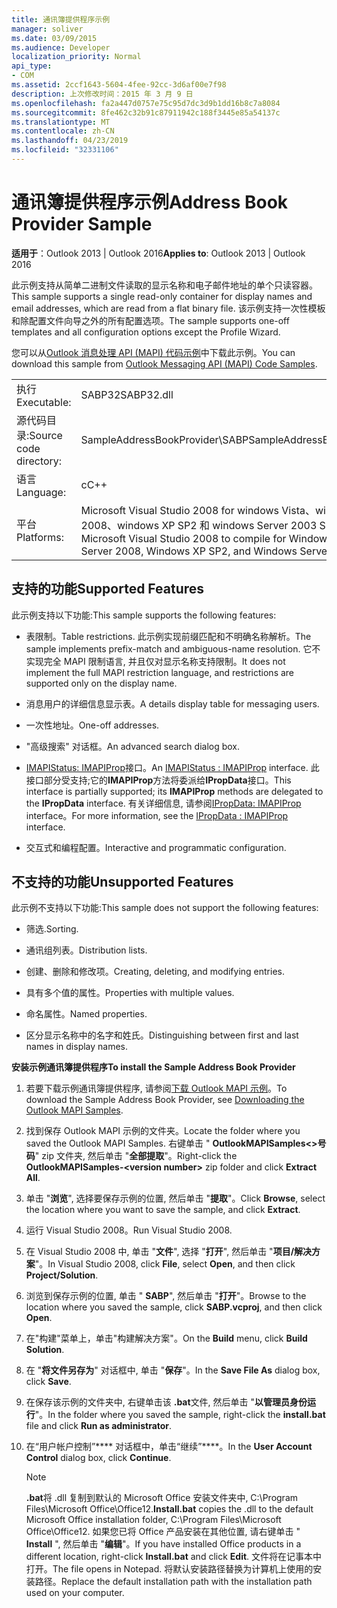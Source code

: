 ```yaml
---
title: 通讯簿提供程序示例
manager: soliver
ms.date: 03/09/2015
ms.audience: Developer
localization_priority: Normal
api_type:
- COM
ms.assetid: 2ccf1643-5604-4fee-92cc-3d6af00e7f98
description: 上次修改时间：2015 年 3 月 9 日
ms.openlocfilehash: fa2a447d0757e75c95d7dc3d9b1dd16b8c7a8084
ms.sourcegitcommit: 8fe462c32b91c87911942c188f3445e85a54137c
ms.translationtype: MT
ms.contentlocale: zh-CN
ms.lasthandoff: 04/23/2019
ms.locfileid: "32331106"
---
```

# <a name="address-book-provider-sample"></a><span data-ttu-id="093da-103">通讯簿提供程序示例</span><span class="sxs-lookup"><span data-stu-id="093da-103">Address Book Provider Sample</span></span>

  
  
<span data-ttu-id="093da-104">**适用于**：Outlook 2013 | Outlook 2016</span><span class="sxs-lookup"><span data-stu-id="093da-104">**Applies to**: Outlook 2013 | Outlook 2016</span></span> 
  
<span data-ttu-id="093da-105">此示例支持从简单二进制文件读取的显示名称和电子邮件地址的单个只读容器。</span><span class="sxs-lookup"><span data-stu-id="093da-105">This sample supports a single read-only container for display names and email addresses, which are read from a flat binary file.</span></span> <span data-ttu-id="093da-106">该示例支持一次性模板和除配置文件向导之外的所有配置选项。</span><span class="sxs-lookup"><span data-stu-id="093da-106">The sample supports one-off templates and all configuration options except the Profile Wizard.</span></span>
  
<span data-ttu-id="093da-107">您可以从[Outlook 消息处理 API (MAPI) 代码示例](https://go.microsoft.com/fwlink/?LinkId=129740
)中下载此示例。</span><span class="sxs-lookup"><span data-stu-id="093da-107">You can download this sample from [Outlook Messaging API (MAPI) Code Samples](https://go.microsoft.com/fwlink/?LinkId=129740
).</span></span>
  
|||
|:-----|:-----|
|<span data-ttu-id="093da-108">执行</span><span class="sxs-lookup"><span data-stu-id="093da-108">Executable:</span></span>  <br/> |<span data-ttu-id="093da-109">SABP32</span><span class="sxs-lookup"><span data-stu-id="093da-109">SABP32.dll</span></span>  <br/> |
| <span data-ttu-id="093da-110">源代码目录:</span><span class="sxs-lookup"><span data-stu-id="093da-110">Source code directory:</span></span>  <br/> |<span data-ttu-id="093da-111">SampleAddressBookProvider\SABP</span><span class="sxs-lookup"><span data-stu-id="093da-111">SampleAddressBookProvider\SABP</span></span>  <br/> |
|<span data-ttu-id="093da-112">语言</span><span class="sxs-lookup"><span data-stu-id="093da-112">Language:</span></span>  <br/> |<span data-ttu-id="093da-113">c</span><span class="sxs-lookup"><span data-stu-id="093da-113">C++</span></span>  <br/> |
|<span data-ttu-id="093da-114">平台</span><span class="sxs-lookup"><span data-stu-id="093da-114">Platforms:</span></span>  <br/> |<span data-ttu-id="093da-115">Microsoft Visual Studio 2008 for windows Vista、windows server 2008、windows XP SP2 和 windows Server 2003 SP1 的编译</span><span class="sxs-lookup"><span data-stu-id="093da-115">Microsoft Visual Studio 2008 to compile for Windows Vista, Windows Server 2008, Windows XP SP2, and Windows Server 2003 SP1</span></span>  <br/> |
   
## <a name="supported-features"></a><span data-ttu-id="093da-116">支持的功能</span><span class="sxs-lookup"><span data-stu-id="093da-116">Supported Features</span></span>

<span data-ttu-id="093da-117">此示例支持以下功能:</span><span class="sxs-lookup"><span data-stu-id="093da-117">This sample supports the following features:</span></span>
  
- <span data-ttu-id="093da-118">表限制。</span><span class="sxs-lookup"><span data-stu-id="093da-118">Table restrictions.</span></span> <span data-ttu-id="093da-119">此示例实现前缀匹配和不明确名称解析。</span><span class="sxs-lookup"><span data-stu-id="093da-119">The sample implements prefix-match and ambiguous-name resolution.</span></span> <span data-ttu-id="093da-120">它不实现完全 MAPI 限制语言, 并且仅对显示名称支持限制。</span><span class="sxs-lookup"><span data-stu-id="093da-120">It does not implement the full MAPI restriction language, and restrictions are supported only on the display name.</span></span>
    
- <span data-ttu-id="093da-121">消息用户的详细信息显示表。</span><span class="sxs-lookup"><span data-stu-id="093da-121">A details display table for messaging users.</span></span> 
    
- <span data-ttu-id="093da-122">一次性地址。</span><span class="sxs-lookup"><span data-stu-id="093da-122">One-off addresses.</span></span>
    
- <span data-ttu-id="093da-123">"高级搜索" 对话框。</span><span class="sxs-lookup"><span data-stu-id="093da-123">An advanced search dialog box.</span></span>
    
- <span data-ttu-id="093da-124">[IMAPIStatus: IMAPIProp](imapistatusimapiprop.md)接口。</span><span class="sxs-lookup"><span data-stu-id="093da-124">An [IMAPIStatus : IMAPIProp](imapistatusimapiprop.md) interface.</span></span> <span data-ttu-id="093da-125">此接口部分受支持;它的**IMAPIProp**方法将委派给**IPropData**接口。</span><span class="sxs-lookup"><span data-stu-id="093da-125">This interface is partially supported; its **IMAPIProp** methods are delegated to the **IPropData** interface.</span></span> <span data-ttu-id="093da-126">有关详细信息, 请参阅[IPropData: IMAPIProp](ipropdataimapiprop.md) interface。</span><span class="sxs-lookup"><span data-stu-id="093da-126">For more information, see the [IPropData : IMAPIProp](ipropdataimapiprop.md) interface.</span></span> 
    
- <span data-ttu-id="093da-127">交互式和编程配置。</span><span class="sxs-lookup"><span data-stu-id="093da-127">Interactive and programmatic configuration.</span></span>
    
## <a name="unsupported-features"></a><span data-ttu-id="093da-128">不支持的功能</span><span class="sxs-lookup"><span data-stu-id="093da-128">Unsupported Features</span></span>

<span data-ttu-id="093da-129">此示例不支持以下功能:</span><span class="sxs-lookup"><span data-stu-id="093da-129">This sample does not support the following features:</span></span>
  
- <span data-ttu-id="093da-130">筛选.</span><span class="sxs-lookup"><span data-stu-id="093da-130">Sorting.</span></span>
    
- <span data-ttu-id="093da-131">通讯组列表。</span><span class="sxs-lookup"><span data-stu-id="093da-131">Distribution lists.</span></span>
    
- <span data-ttu-id="093da-132">创建、删除和修改项。</span><span class="sxs-lookup"><span data-stu-id="093da-132">Creating, deleting, and modifying entries.</span></span>
    
- <span data-ttu-id="093da-133">具有多个值的属性。</span><span class="sxs-lookup"><span data-stu-id="093da-133">Properties with multiple values.</span></span>
    
- <span data-ttu-id="093da-134">命名属性。</span><span class="sxs-lookup"><span data-stu-id="093da-134">Named properties.</span></span>
    
- <span data-ttu-id="093da-135">区分显示名称中的名字和姓氏。</span><span class="sxs-lookup"><span data-stu-id="093da-135">Distinguishing between first and last names in display names.</span></span>
    
 <span data-ttu-id="093da-136">**安装示例通讯簿提供程序**</span><span class="sxs-lookup"><span data-stu-id="093da-136">**To install the Sample Address Book Provider**</span></span>
  
1. <span data-ttu-id="093da-137">若要下载示例通讯簿提供程序, 请参阅[下载 Outlook MAPI 示例](downloading-the-outlook-mapi-samples.md)。</span><span class="sxs-lookup"><span data-stu-id="093da-137">To download the Sample Address Book Provider, see [Downloading the Outlook MAPI Samples](downloading-the-outlook-mapi-samples.md).</span></span>
    
2. <span data-ttu-id="093da-138">找到保存 Outlook MAPI 示例的文件夹。</span><span class="sxs-lookup"><span data-stu-id="093da-138">Locate the folder where you saved the Outlook MAPI Samples.</span></span> <span data-ttu-id="093da-139">右键单击 " **OutlookMAPISamples\<\>号码**" zip 文件夹, 然后单击 "**全部提取**"。</span><span class="sxs-lookup"><span data-stu-id="093da-139">Right-click the **OutlookMAPISamples-\<version number\>** zip folder and click **Extract All**.</span></span>
    
3. <span data-ttu-id="093da-140">单击 "**浏览**", 选择要保存示例的位置, 然后单击 "**提取**"。</span><span class="sxs-lookup"><span data-stu-id="093da-140">Click **Browse**, select the location where you want to save the sample, and click **Extract**.</span></span>
    
4. <span data-ttu-id="093da-141">运行 Visual Studio 2008。</span><span class="sxs-lookup"><span data-stu-id="093da-141">Run Visual Studio 2008.</span></span>
    
5. <span data-ttu-id="093da-142">在 Visual Studio 2008 中, 单击 "**文件**", 选择 "**打开**", 然后单击 "**项目/解决方案**"。</span><span class="sxs-lookup"><span data-stu-id="093da-142">In Visual Studio 2008, click **File**, select **Open**, and then click **Project/Solution**.</span></span>
    
6. <span data-ttu-id="093da-143">浏览到保存示例的位置, 单击 " **SABP**", 然后单击 "**打开**"。</span><span class="sxs-lookup"><span data-stu-id="093da-143">Browse to the location where you saved the sample, click **SABP.vcproj**, and then click **Open**.</span></span>
    
7. <span data-ttu-id="093da-144">在"构建"菜单上，单击"构建解决方案"。</span><span class="sxs-lookup"><span data-stu-id="093da-144">On the **Build** menu, click **Build Solution**.</span></span>
    
8. <span data-ttu-id="093da-145">在 "**将文件另存为**" 对话框中, 单击 "**保存**"。</span><span class="sxs-lookup"><span data-stu-id="093da-145">In the **Save File As** dialog box, click **Save**.</span></span>
    
9. <span data-ttu-id="093da-146">在保存该示例的文件夹中, 右键单击该 **.bat**文件, 然后单击 "**以管理员身份运行**"。</span><span class="sxs-lookup"><span data-stu-id="093da-146">In the folder where you saved the sample, right-click the **install.bat** file and click **Run as administrator**.</span></span>
    
10. <span data-ttu-id="093da-147">在“用户帐户控制”\*\*\*\* 对话框中，单击“继续”\*\*\*\*。</span><span class="sxs-lookup"><span data-stu-id="093da-147">In the **User Account Control** dialog box, click **Continue**.</span></span>
    
    > [!NOTE]
    > <span data-ttu-id="093da-148">**.bat**将 .dll 复制到默认的 Microsoft Office 安装文件夹中, C:\Program Files\Microsoft Office\Office12\.</span><span class="sxs-lookup"><span data-stu-id="093da-148">**Install.bat** copies the .dll to the default Microsoft Office installation folder, C:\Program Files\Microsoft Office\Office12\.</span></span> <span data-ttu-id="093da-149">如果您已将 Office 产品安装在其他位置, 请右键单击 " **Install** ", 然后单击 "**编辑**"。</span><span class="sxs-lookup"><span data-stu-id="093da-149">If you have installed Office products in a different location, right-click **Install.bat** and click **Edit**.</span></span> <span data-ttu-id="093da-150">文件将在记事本中打开。</span><span class="sxs-lookup"><span data-stu-id="093da-150">The file opens in Notepad.</span></span> <span data-ttu-id="093da-151">将默认安装路径替换为计算机上使用的安装路径。</span><span class="sxs-lookup"><span data-stu-id="093da-151">Replace the default installation path with the installation path used on your computer.</span></span> 
  

